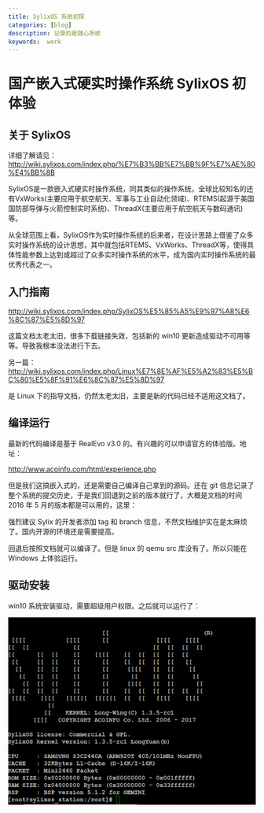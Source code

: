 ```yaml
---
title: SylixOS 系统初探
categories: [blog]
description: 记录的是随心所欲
keywords:  work
---
```


# 国产嵌入式硬实时操作系统 SylixOS 初体验

## 关于 SylixOS 

详细了解请见：http://wiki.sylixos.com/index.php/%E7%B3%BB%E7%BB%9F%E7%AE%80%E4%BB%8B




SylixOS是一款嵌入式硬实时操作系统，同其类似的操作系统，全球比较知名的还有VxWorks(主要应用于航空航天、军事与工业自动化领域)、RTEMS(起源于美国国防部导弹与火箭控制实时系统)、ThreadX(主要应用于航空航天与数码通讯)等。 

从全球范围上看，SylixOS作为实时操作系统的后来者，在设计思路上借鉴了众多实时操作系统的设计思想，其中就包括RTEMS、VxWorks、ThreadX等，使得具体性能参数上达到或超过了众多实时操作系统的水平，成为国内实时操作系统的最优秀代表之一。


## 入门指南

http://wiki.sylixos.com/index.php/SylixOS%E5%85%A5%E9%97%A8%E6%8C%87%E5%8D%97

这篇文档太老太旧，很多下载链接失效，包括新的 win10 更新造成驱动不可用等等。导致我根本没法进行下去。

另一篇：http://wiki.sylixos.com/index.php/Linux%E7%8E%AF%E5%A2%83%E5%BC%80%E5%8F%91%E6%8C%87%E5%8D%97

是 Linux 下的指导文档，仍然太老太旧，主要是新的代码已经不适用这文档了。

## 编译运行 

最新的代码编译是基于 RealEvo v3.0 的。有兴趣的可以申请官方的体验版。地址：

http://www.acoinfo.com/html/experience.php

但是我们这搞嵌入式的，还是需要自己编译自己拿到的源码。还在 git 信息记录了整个系统的提交历史，于是我们回退到之前的版本就行了，大概是文档的时间 2016 年 5 月的版本都是可以用的，这里：

强烈建议 Sylix 的开发者添加 tag 和 branch 信息，不然文档维护实在是太麻烦了。国内开源的环境还是需要提高。

回退后按照文档就可以编译了。但是 linux 的 qemu src 库没有了。所以只能在 Windows 上体验运行。

## 驱动安装

win10 系统安装驱动，需要超级用户权限。之后就可以运行了：

![启动界面](/images/blog/sylix_start.png)
